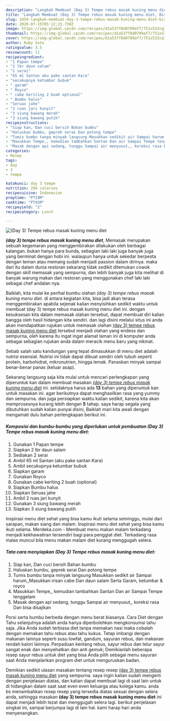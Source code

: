 ```yaml
---
description: "Langkah Membuat (Day 3) Tempe rebus masak kuning menu diet, Bisa Manjain Lidah"
title: "Langkah Membuat (Day 3) Tempe rebus masak kuning menu diet, Bisa Manjain Lidah"
slug: 2459-langkah-membuat-day-3-tempe-rebus-masak-kuning-menu-diet-bisa-manjain-lidah
date: 2020-07-15T05:12:23.738Z
image: https://img-global.cpcdn.com/recipes/d1a537f8d0709af7/751x532cq70/day-3-tempe-rebus-masak-kuning-menu-diet-foto-resep-utama.jpg
thumbnail: https://img-global.cpcdn.com/recipes/d1a537f8d0709af7/751x532cq70/day-3-tempe-rebus-masak-kuning-menu-diet-foto-resep-utama.jpg
cover: https://img-global.cpcdn.com/recipes/d1a537f8d0709af7/751x532cq70/day-3-tempe-rebus-masak-kuning-menu-diet-foto-resep-utama.jpg
author: Ruby Soto
ratingvalue: 3.5
reviewcount: 11
recipeingredient:
- "1 Papan tempe"
- "2 lbr daun salam"
- "2 serai"
- "65 ml Santan aku pake santan Kara"
- "secukupnya ketumbar bubuk"
- " garam"
- " Royco"
- " cabe keriting 2 buah optional"
- " Bumbu halus"
- "Seruas jahe"
- "2 ruas jari kunyit"
- "3 siung bawang merah"
- "3 siung bawang putih"
recipeinstructions:
- "Siap kan, Dan cuci bersih Bahan bumbu"
- "Haluskan bumbu, geprek serai Dan potong tempe"
- "Tumis bumbu tanpa minyak langsung Masukkan sedikit air Sampai harum,,Masukkan irisan cabe Dan daun salam Serta Garam, ketumbar &amp; royco"
- "Masukkan Tempe,, kemudian tambahkan Santan Dan air Sampai Tempe tenggelam"
- "Masak dengan api sedang, tunggu Sampai air menyusut,, koreksi rasa Dan bisa disajikan"
categories:
- Resep
tags:
- day
- 3
- tempe

katakunci: day 3 tempe 
nutrition: 294 calories
recipecuisine: Indonesian
preptime: "PT19M"
cooktime: "PT45M"
recipeyield: "2"
recipecategory: Lunch

---
```



![(Day 3) Tempe rebus masak kuning menu diet](https://img-global.cpcdn.com/recipes/d1a537f8d0709af7/751x532cq70/day-3-tempe-rebus-masak-kuning-menu-diet-foto-resep-utama.jpg)

<b><i>(day 3) tempe rebus masak kuning menu diet</i></b>, Memasak merupakan sebuah kegemaran yang menggembirakan dilakukan oleh berbagai kalangan. bukan hanya para bunda, sebagian laki laki juga banyak juga yang berminat dengan hobi ini. walaupun hanya untuk sekedar berpesta dengan teman atau memang sudah menjadi passion dalam dirinya. maka dari itu dalam dunia restoran sekarang tidak sedikit ditemukan cowok dengan skill memasak yang sempurna, dan lebih banyak juga kita melihat di banyak warung makan dan restoran yang menggunakan chef laki laki sebagai chef andalan nya.

Baiklah, kita mulai ke perihal bumbu olahan <i>(day 3) tempe rebus masak kuning menu diet</i>. di antara kegiatan kita, bisa jadi akan terasa menggembirakan apabila sejenak kalian menyisihkan sedikit waktu untuk membuat (day 3) tempe rebus masak kuning menu diet ini. dengan kesuksesan kita dalam memasak olahan tersebut, dapat membuat diri kalian bangga oleh hasil hidangan kita sendiri. dan lagi disini melalui situs ini anda akan mendapatkan rujukan untuk memasak olahan <u>(day 3) tempe rebus masak kuning menu diet</u> tersebut menjadi olahan yang endess dan sempurna, oleh karena itu ingat ingat alamat laman ini di komputer anda sebagai sebagian rujukan anda dalam meracik menu baru yang nikmat.

Sebab salah satu kandungan yang tepat dimasukkan di menu diet adalah nutrisi esensial. Nutrisi ini tidak dapat dibuat sendiri oleh tubuh seperti protein, karbohidrat, mikronutrien, hingga lemak. Panaskan minyak sampai benar-benar panas (keluar asap).


Sekarang langsung saja kita mulai untuk mencari perlengkapan yang diperuntuk kan dalam membuat masakan <u><i>(day 3) tempe rebus masak kuning menu diet</i></u> ini. setidaknya harus ada <b>13</b> bahan yang diperuntuk kan untuk masakan ini. agar berikutnya dapat menghasilkan rasa yang yummy dan sempurna. dan juga persiapkan waktu kalian sedikit, karena kita akan memprosesnya kurang lebih dengan <b>5</b> tahap. saya harap segala yang dibutuhkan sudah kalian punyai disini, Baiklah mari kita awali dengan mengamati dulu bahan perlengkapan berikut ini.

<!--inarticleads1-->

##### Komposisi dan bumbu-bumbu yang diperlukan untuk pembuatan (Day 3) Tempe rebus masak kuning menu diet:

1. Gunakan 1 Papan tempe
1. Siapkan 2 lbr daun salam
1. Sediakan 2 serai
1. Ambil 65 ml Santan (aku pake santan Kara)
1. Ambil secukupnya ketumbar bubuk
1. Siapkan  garam
1. Gunakan  Royco
1. Gunakan  cabe keriting 2 buah (optional)
1. Siapkan  Bumbu halus
1. Siapkan Seruas jahe
1. Ambil 2 ruas jari kunyit
1. Gunakan 3 siung bawang merah
1. Siapkan 3 siung bawang putih


Inspirasi menu diet sehat yang bisa kamu ikuti selama seminggu, mulai dari sarapan, makan siang dan malam. Inspirasi menu diet sehat yang bisa kamu ikuti selama. Merdeka.com - Membuat menu makan malam terkadang menjadi kekhawatiran tersendiri bagi para penggiat diet. Terkadang rasa malas muncul bila menu makan malam diet kurang menggugah selera. 

<!--inarticleads2-->

##### Tata cara menyiapkan (Day 3) Tempe rebus masak kuning menu diet:

1. Siap kan, Dan cuci bersih Bahan bumbu
1. Haluskan bumbu, geprek serai Dan potong tempe
1. Tumis bumbu tanpa minyak langsung Masukkan sedikit air Sampai harum,,Masukkan irisan cabe Dan daun salam Serta Garam, ketumbar &amp; royco
1. Masukkan Tempe,, kemudian tambahkan Santan Dan air Sampai Tempe tenggelam
1. Masak dengan api sedang, tunggu Sampai air menyusut,, koreksi rasa Dan bisa disajikan


Porsi serta bumbu berbeda dengan menu berat biasanya. Cara Diet dengan Tahu selanjutnya adalah anda hanya diperbolehkan mengkonsumsi tahu saja. Jika Anda sudah terbiasa diet tanpa memakan nasi maka cobalah dengan memakan tahu rebus atau tahu kukus. Tetap imbangi dengan makanan lainnya seperti susu lowfat, gandum, sayuran rebus, dan makanan rendah kalori lainnya. Perpaduan kentang rebus, sayur rebus dan telur sayur sangat enak dan menyehatkan dan anti gemuk; Demikianlah beberapa resep sayur rebus untuk diet yang bisa Anda pilih sebagai menu sayuran saat Anda menjalankan program diet untuk menguruskan badan. 

Demikian sedikit ulasan masakan tentang resep resep <u>(day 3) tempe rebus masak kuning menu diet</u> yang sempurna. saya ingin kalian sudah mengerti dengan penjelasan diatas, dan kalian dapat membuat lagi di saat lain untuk di hidangkan dalam saat saat even even keluarga atau kolega kamu. anda bs menambahkan resep resep yang tersedia diatas sesuai dengan selera anda, sehingga masakan <b>(day 3) tempe rebus masak kuning menu diet</b> ini dapat menjadi lebih lezat dan menggugah selera lagi. berikut penjelasan singkat ini, sampai berjumpa lagi di lain hal. kami harap hari anda menyenangkan.
